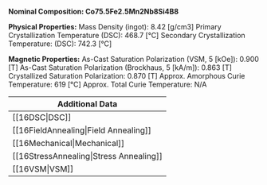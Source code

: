 **Nominal Composition: Co75.5Fe­­­2.5Mn2Nb8­Si4B8**
 
**Physical Properties:**
Mass Density (ingot): 8.42 [g/cm3]
Primary Crystallization Temperature (DSC): 468.7 [°C]
Secondary Crystallization Temperature: (DSC): 742.3 [°C]
 
**Magnetic Properties:**
As-Cast Saturation Polarization (VSM, 5 [kOe]): 0.900 [T] 
As-Cast Saturation Polarization (Brockhaus, 5 [kA/m]): 0.863 [T]
Crystallized Saturation Polarization: 0.870 [T]
Approx. Amorphous Curie Temperature: 619 [°C]
Approx. Total Curie Temperature: N/A

| Additional Data                         |
| --------------------------------------- |
| [[16DSC\|DSC]]                          |
| [[16FieldAnnealing\|Field Annealing]]   |
| [[16Mechanical\|Mechanical]]            |
| [[16StressAnnealing\|Stress Annealing]] |
| [[16VSM\|VSM]]                          |
